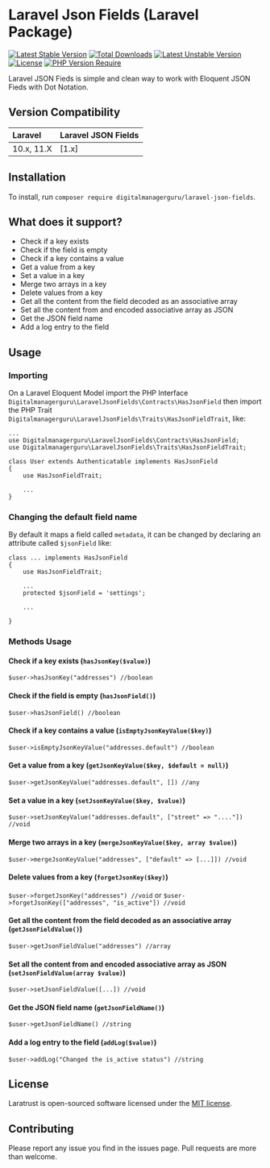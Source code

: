 # Laravel Json Fields (Laravel Package)

[![Latest Stable Version](http://poser.pugx.org/digitalmanagerguru/laravel-json-fields/v)](https://packagist.org/packages/digitalmanagerguru/laravel-json-fields) [![Total Downloads](http://poser.pugx.org/digitalmanagerguru/laravel-json-fields/downloads)](https://packagist.org/packages/digitalmanagerguru/laravel-json-fields) [![Latest Unstable Version](http://poser.pugx.org/digitalmanagerguru/laravel-json-fields/v/unstable)](https://packagist.org/packages/digitalmanagerguru/laravel-json-fields) [![License](http://poser.pugx.org/digitalmanagerguru/laravel-json-fields/license)](https://packagist.org/packages/digitalmanagerguru/laravel-json-fields) [![PHP Version Require](http://poser.pugx.org/digitalmanagerguru/laravel-json-fields/require/php)](https://packagist.org/packages/digitalmanagerguru/laravel-json-fields)

Laravel JSON Fieds is simple and clean way to work with Eloquent JSON Fieds with Dot Notation.

## Version Compatibility

| Laravel       | Laravel JSON Fields                                 |
| :------------ | :-------------------------------------------------- |
| 10.x, 11.X    | [1.x]                                               |

## Installation

To install, run `composer require digitalmanagerguru/laravel-json-fields`.

## What does it support?
- Check if a key exists
- Check if the field is empty
- Check if a key contains a value
- Get a value from a key
- Set a value in a key
- Merge two arrays in a key
- Delete values from a key
- Get all the content from the field decoded as an associative array
- Set all the content from and encoded associative array as JSON
- Get the JSON field name
- Add a log entry to the field

## Usage
### Importing
On a Laravel Eloquent Model import the PHP Interface `Digitalmanagerguru\LaravelJsonFields\Contracts\HasJsonField` then import the PHP Trait `Digitalmanagerguru\LaravelJsonFields\Traits\HasJsonFieldTrait`, like:

```
...
use Digitalmanagerguru\LaravelJsonFields\Contracts\HasJsonField;
use Digitalmanagerguru\LaravelJsonFields\Traits\HasJsonFieldTrait;

class User extends Authenticatable implements HasJsonField
{
    use HasJsonFieldTrait;

    ...
}
```

### Changing the default field name
By default it maps a field called `metadata`, it can be changed by declaring an attribute called `$jsonField` like:
```
class ... implements HasJsonField
{
    use HasJsonFieldTrait;

    ...
    protected $jsonField = 'settings';

    ...
    
}
```

### Methods Usage
#### Check if a key exists (`hasJsonKey($value)`)
`$user->hasJsonKey("addresses") //boolean`

#### Check if the field is empty (`hasJsonField()`)
`$user->hasJsonField() //boolean`

#### Check if a key contains a value (`isEmptyJsonKeyValue($key)`)
`$user->isEmptyJsonKeyValue("addresses.default") //boolean`

#### Get a value from a key (`getJsonKeyValue($key, $default = null)`)
`$user->getJsonKeyValue("addresses.default", []) //any`

#### Set a value in a key (`setJsonKeyValue($key, $value)`)
`$user->setJsonKeyValue("addresses.default", ["street" => "...."]) //void`

#### Merge two arrays in a key (`mergeJsonKeyValue($key, array $value)`)
`$user->mergeJsonKeyValue("addresses", ["default" => [...]]) //void`

#### Delete values from a key (`forgetJsonKey($key)`)
`$user->forgetJsonKey("addresses") //void`
or
`$user->forgetJsonKey(["addresses", "is_active"]) //void`

#### Get all the content from the field decoded as an associative array (`getJsonFieldValue()`)
`$user->getJsonFieldValue("addresses") //array`

#### Set all the content from and encoded associative array as JSON (`setJsonFieldValue(array $value)`)
`$user->setJsonFieldValue([...]) //void`

#### Get the JSON field name (`getJsonFieldName()`)
`$user->getJsonFieldName() //string`

#### Add a log entry to the field (`addLog($value)`)
`$user->addLog("Changed the is_active status") //string`

## License
Laratrust is open-sourced software licensed under the [MIT license](http://opensource.org/licenses/MIT).

## Contributing
Please report any issue you find in the issues page. Pull requests are more than welcome.
